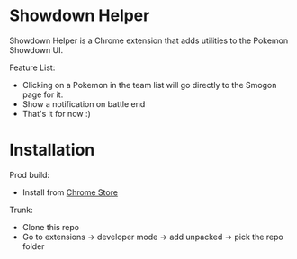 # Showdown Helper

Showdown Helper is a Chrome extension that adds utilities to the Pokemon Showdown UI.

Feature List:
* Clicking on a Pokemon in the team list will go directly to the Smogon page for it.
* Show a notification on battle end
* That's it for now :)

# Installation

Prod build:
* Install from [Chrome Store](https://chrome.google.com/webstore/detail/showdown-helper/lgkjcofboheamlghbmmpegfdjifaaocl)

Trunk:
* Clone this repo
* Go to extensions -> developer mode -> add unpacked -> pick the repo folder

